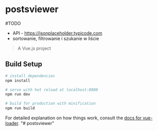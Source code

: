 # postsviewer

#TODO

- API -  https://jsonplaceholder.typicode.com
- sortowanie, filtrowanie i szukanie w liście


> A Vue.js project

## Build Setup

``` bash
# install dependencies
npm install

# serve with hot reload at localhost:8080
npm run dev

# build for production with minification
npm run build
```

For detailed explanation on how things work, consult the [docs for vue-loader](http://vuejs.github.io/vue-loader).
"# postsviewer"
